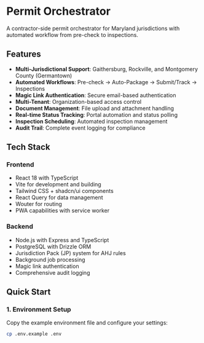 # Permit Orchestrator

A contractor-side permit orchestrator for Maryland jurisdictions with automated workflow from pre-check to inspections.

## Features

- **Multi-Jurisdictional Support**: Gaithersburg, Rockville, and Montgomery County (Germantown)
- **Automated Workflows**: Pre-check → Auto-Package → Submit/Track → Inspections
- **Magic Link Authentication**: Secure email-based authentication
- **Multi-Tenant**: Organization-based access control
- **Document Management**: File upload and attachment handling
- **Real-time Status Tracking**: Portal automation and status polling
- **Inspection Scheduling**: Automated inspection management
- **Audit Trail**: Complete event logging for compliance

## Tech Stack

### Frontend
- React 18 with TypeScript
- Vite for development and building
- Tailwind CSS + shadcn/ui components
- React Query for data management
- Wouter for routing
- PWA capabilities with service worker

### Backend
- Node.js with Express and TypeScript
- PostgreSQL with Drizzle ORM
- Jurisdiction Pack (JP) system for AHJ rules
- Background job processing
- Magic link authentication
- Comprehensive audit logging

## Quick Start

### 1. Environment Setup

Copy the example environment file and configure your settings:

```bash
cp .env.example .env
